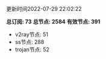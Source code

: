 更新时间2022-07-29 22:02:22

**总订阅: 73**
**总节点: 2584**
**有效节点: 391**
- v2ray节点: 51
- ss节点: 288
- trojan节点: 52
